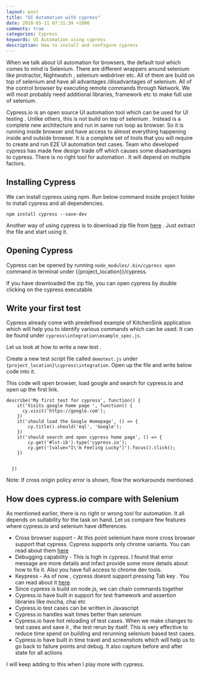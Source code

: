 ```yaml
---
layout: post
title: "UI Automation with cypress"
date: 2018-05-11 07:31:39 +1000
comments: true
categories: Cypress
keywords: UI Automation using cypress
description: How to install and configure cypress
---
```


When we talk about UI automation for browsers, the default tool which comes to mind is Selenium. There are different wrappers around selenium like protractor, Nightwatch , selenium webdriver etc. All of them are build on top of selenium and have all advantages /disadvantages of selenium. All of the control browser by executing remote commands through Network. We will most probably need additional libraries, framework etc to make full use of selenium.

Cypress.io is an open source UI automation tool which can be used for UI testing . Unlike others, this is not build on top of selenium . Instead is a complete new architecture and run in same run loop as browser. So it is running inside browser and have access to almost everything happening inside and outside browser. It is a complete set of tools that you will require to create and run E2E UI automation test cases. Team who developed cypress has made few design trade off which causes some disadvantages to cypress. There is no right tool for automation . It will depend on multiple factors.


## Installing Cypress ##

We can install cypress using npm. Run below command inside project folder to install cypress and all dependencies.

```
npm install cypress --save-dev
```

Another way of using cypress is to download zip file from [here](https://www.cypress.io/features/) . Just extract the file and start using it.

## Opening Cypress ##

Cypress can be opened by running `node_modules/.bin/cypress open` command in terminal under {{project_location}}/cypress.

If you have downloaded the zip file, you can open cypress by double clicking on the cypress executable. 

## Write your first test ##

Cypress already come with predefined example of KitchenSink application which will help you to identify various commands which can be used. It can be found under `cypress\integration\example_spec.js`.


Let us look at how to write a new test .

Create a new test script file called `demotest.js` under `{project_location}\cypress\integration`. Open up the file and write below code into it.

This code will open browser, load google and search for cypress.io and open up the first link.

```
describe('My first test for cypress', function() {
    it('Visits google home page ', function() {
      cy.visit('https://google.com');
    })
    it('should load the Google Homepage', () => {
        cy.title().should('eql', 'Google');
    })
    it('should search and open cypress home page', () => {
        cy.get('#lst-ib').type('cypress.io');
        cy.get('[value="I\'m Feeling Lucky"]').focus().click();
    })
   
   
  })
```


Note: If cross origin policy error is shown, flow the workarounds mentioned.



## How does cypress.io compare with Selenium ##

As mentioned earlier, there is no right or wrong tool for automation. It all depends on suitability for the task on hand. Let us compare few features where cypress.io and selenium have differences.

* Cross browser support - At this point selenium have more cross browser support that cypress. Cypress supports only chrome variants. You can read about them [here](https://github.com/cypress-io/cypress/issues/310)
* Debugging capability - This is high in cypress. I found that error message are more details and infact provide some more details about how to fix it. Also you have full access to chrome dev tools.
* Keypress - As of now , cypress doesnt support pressing Tab key . You can read about it [here](https://github.com/cypress-io/cypress/issues/299).
* Since cypress is build on node.js, we can chain commands together
* Cypress.io have built in support for test framework and assertion libraries like mocha, chai etc
* Cypress.io test cases can be written in Javascript
* Cypress.io handles wait times better than selenium
* Cypress.io have hot reloading of test cases. When we make changes to test cases and save it , the test rerun by itself. This is very effective to reduce time spend on building and rerunning selenium based test cases.
* Cypress.io have built in time travel and screenshots which will help us to go back to failure points and debug. It also capture before and after state for all actions

I will keep adding to this when I play more with cypress.

